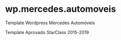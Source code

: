 # wp.mercedes.automoveis
Template Wordpress Mercedes Automóveis

Template Aprovado StarClass 2015-2019
